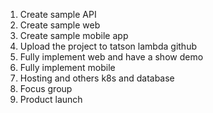 1. Create sample API
2. Create sample web
3. Create sample mobile app
4. Upload the project to tatson lambda github
5. Fully implement web and have a show demo
6. Fully implement mobile
7. Hosting and others
	k8s and database
8. Focus group
8. Product launch